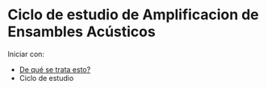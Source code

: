 Ciclo de estudio de Amplificacion de Ensambles Acústicos
===============================

Iniciar con:

* [De qué se trata esto?](divulgacion.md)
* Ciclo de estudio

